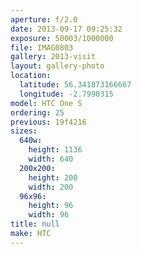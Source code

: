 ```yaml
---
aperture: f/2.0
date: 2013-09-17 09:25:32
exposure: 50003/1000000
file: IMAG0803
gallery: 2013-visit
layout: gallery-photo
location:
  latitude: 56.341873166667
  longitude: -2.7990315
model: HTC One S
ordering: 25
previous: 19f4216
sizes:
  640w:
    height: 1136
    width: 640
  200x200:
    height: 200
    width: 200
  96x96:
    height: 96
    width: 96
title: null
make: HTC
---
```

